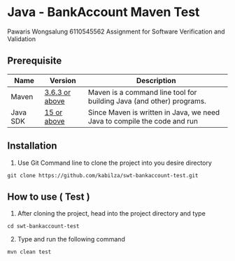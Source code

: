# Java - BankAccount Maven Test

Pawaris Wongsalung 6110545562
Assignment for Software Verification and Validation

## Prerequisite

| Name     | Version                                                                        | Description                                                                                                         |
| -------- | ------------------------------------------------------------------------------ | ------------------------------------------------------------------------------------------------------------------- |
| Maven    | [3.6.3 or above](https://maven.apache.org/download.cgi)                       | Maven is a command line tool for building Java (and other) programs.                                                |
| Java SDK | [15 or above](https://www.oracle.com/java/technologies/javase-downloads.html) | Since Maven is written in Java, we need Java to compile the code and run|

## Installation

1) Use Git Command line to clone the project into you desire directory

``` 
git clone https://github.com/kabilza/swt-bankaccount-test.git
```

## How to use ( Test )

1) After cloning the project, head into the project directory and type

``` 
cd swt-bankaccount-test
```

2) Type and run the following command
```
mvn clean test
